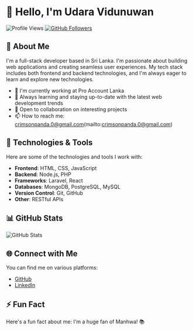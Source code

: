 # 👋 Hello, I'm Udara Vidunuwan

![Profile Views](https://komarev.com/ghpvc/?username=udaravidunuwan)
[![GitHub Followers](https://img.shields.io/github/followers/udaravidunuwan?label=Followers)](https://github.com/udaravidunuwan)

## 🚀 About Me

I'm a full-stack developer based in Sri Lanka. I'm passionate about building web applications and creating seamless user experiences. My tech stack includes both frontend and backend technologies, and I'm always eager to learn and explore new technologies.

- 💼 I'm currently working at Pro Account Lanka
- 🌱 Always learning and staying up-to-date with the latest web development trends
- 🤝 Open to collaboration on interesting projects
- 📫 How to reach me: crimsonpanda.0@gmail.com(mailto:crimsonpanda.0@gmail.com)

## 🔧 Technologies & Tools

Here are some of the technologies and tools I work with:

- **Frontend**: HTML, CSS, JavaScript
- **Backend**: Node.js, PHP
- **Frameworks**: Laravel, React
- **Databases**: MongoDB, PostgreSQL, MySQL
- **Version Control**: Git, GitHub
- **Other**: RESTful APIs

## 📊 GitHub Stats

![GitHub Stats](https://github-readme-stats.vercel.app/api?username=udaravidunuwan&show_icons=true&count_private=true&hide=stars&theme=dark)

## 🌐 Connect with Me

You can find me on various platforms:

- [GitHub](https://github.com/udaravidunuwan)
- [LinkedIn](https://www.linkedin.com/in/udara-vidunuwan-431493210/)
<!-- [Portfolio Website](https://your-portfolio-website.com) 
## 📕 Latest Blog Posts

- [Blog Post 1 Title](https://your-blog-url.com/blog-post-1)
- [Blog Post 2 Title](https://your-blog-url.com/blog-post-2)
-->

## ⚡ Fun Fact

Here's a fun fact about me: I'm a huge fan of Manhwa! 📚


